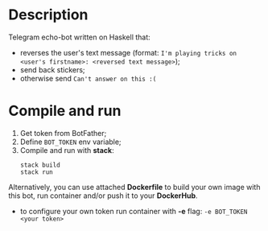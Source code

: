 # Description
Telegram echo-bot written on Haskell that:
- reverses the user's text message (format: ```I'm playing tricks on <user's firstname>: <reversed text message>```);
- send back stickers;
- otherwise send ``` Can't answer on this :( ```
  
# Compile and run
1. Get token from BotFather;
2. Define ```BOT_TOKEN``` env variable;
3. Compile and run with <b>stack</b>:
   ```
   stack build
   stack run
   ```
Alternatively, you can use attached <b>Dockerfile</b> to build your own image with this bot, run container and/or push it to your <b>DockerHub</b>.
* to configure your own token run container with <b>-e</b> flag: ```-e BOT_TOKEN <your token>```

